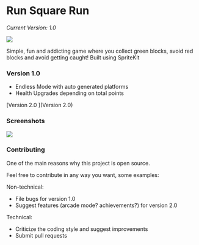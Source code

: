 Run Square Run 
=========
*Current Version: 1.0*

[![](https://developer.apple.com/app-store/marketing/guidelines/images/badge-download-on-the-app-store.svg)](http://google.ca)

Simple, fun and addicting game where you collect green blocks, avoid red blocks and avoid getting caught!
Built using SpriteKit

### Version 1.0 
- Endless Mode with auto generated platforms
- Health Upgrades depending on total points

[Version 2.0 ](Version 2.0)

### Screenshots  
![](http://s9.postimg.org/8kywj6ej3/i_OS_Simulator_Screen_shot_Aug_7_2014_10_28_55.png)

### Contributing

One of the main reasons why this project is open source. 

Feel free to contribute in any way you want, some examples:

Non-technical:
- File bugs for version 1.0
- Suggest features (arcade mode? achievements?) for version 2.0 

Technical:
- Criticize the coding style and suggest improvements
- Submit pull requests

